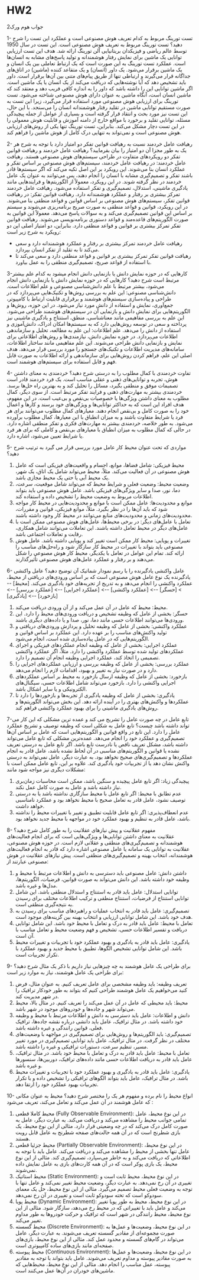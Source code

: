 # HW2
جواب هوم ورک2

1-	تست تورینگ مربوط به کدام تعریف هوش مصنوعی است و عملکرد این تست را شرح دهید؟ 
تست تورینگ مربوط به تعریف هوش مصنوعی است. این تست در سال 1950 توسط عالم ریاضی و فیزیکدان بریتانیایی آلن تورینگ ارائه شد. هدف این تست ارزیابی توانایی یک ماشین برای نمایش رفتار هوشمندانه و تولید پاسخ‌های مشابه به انسان‌ها است.
عملکرد تست تورینگ به این صورت است که یک ارتباط تعاملی بین یک انسان و یک ماشین برقرار می‌شود. یک داور (انسان) و یک متقاعد کننده (ماشین) در اتاق‌های جداگانه قرار می‌گیرند و ارتباطی تنها از طریق پیام‌های متنی بین آن‌ها برقرار است. داور باید تشخیص دهد که آیا نوشته‌هایی که دریافت می‌کند از یک انسان یا یک ماشین است. اگر ماشین توانایی این را داشته باشد که داور را به اندازه کافی فریب دهد و معتقد کند که ماشین انسان است، آنگاه ماشین به عنوان دارای هوش مصنوعی شناخته می‌شود.
تست تورینگ برای ارزیابی هوش مصنوعی مورد استفاده قرار می‌گیرد، زیرا این تست به صورت مستقیم توانایی ماشین در تقلید رفتار هوشمندانه انسان را می‌سنجد. با این حال، این تست نیز مورد بحث و انتقاد قرار گرفته است و بسیاری از عوامل از جمله پیچیدگی مسئله، توانایی تقلید و برخورد با مواقع خارج از دامنه آموزش و قابلیت هوش معمولی را در این تست دچار مشکل می‌کند. بنابراین، تست تورینگ تنها یکی از روش‌های ارزیابی هوش مصنوعی است و نمی‌تواند به تنهایی درک کامل از هوش ماشین را فراهم کند.


2-	رهیافت عامل خردمند نسبت به رهیافت قوانین تفکر دو امتیاز دارد با توجه به شرح هر یک به طور مجزا  آن دو امتیاز را بیان بقرمایید؟ 
رهیافت عامل خردمند و رهیافت قوانین تفکر دو رویکردهای متفاوت در طراحی سیستم‌های هوش مصنوعی هستند.
 رهیافت عامل خردمند:
در رهیافت عامل خردمند، سیستم‌های هوش مصنوعی بر اساس تفکر و عملکرد انسان بنا می‌شوند. این رویکرد بر این اصل تکیه می‌کند که اگر سیستم‌ها قادر باشند تفکر و تصمیم‌گیری مشابه با انسان را انجام دهند، پس می‌توانند به عنوان یک عامل خردمند در نظر گرفته شوند. در این رویکرد، معمولاً از الگوریتم‌ها و فرایندهایی مانند یادگیری ماشینی، استدلال، تصمیم‌گیری و تفکر استفاده می‌شود. رهیافت عامل خردمند تمرکز بیشتری بر رفتار و عملکرد هوشمندانه دارد.
 رهیافت قوانین تفکر:
در رهیافت قوانین تفکر، سیستم‌های هوش مصنوعی بر اساس قوانین و قواعد منطقی بنا می‌شوند. در این رویکرد، قوانین و قواعد منطقی به صورت صریح برنامه‌ریزی می‌شوند و سیستم بر اساس این قوانین تصمیم‌گیری می‌کند و به سوالات پاسخ می‌دهد. معمولاً این قوانین به صورت الگوریتم‌های قاعده‌مند و قواعد دستوری برنامه‌نویسی می‌شوند. رهیافت قوانین تفکر تمرکز بیشتری بر قوانین و قواعد منطقی دارد.
بنابراین، دو امتیاز اصلی این دو رویکرد به شرح زیر است:
- رهیافت عامل خردمند تمرکز بیشتری بر رفتار و عملکرد هوشمندانه دارد و سعی می‌کند تا به تقلید از تفکر انسان بپردازد.
- رهیافت قوانین تفکر تمرکز بیشتری بر قوانین و قواعد منطقی دارد و سعی می‌کند تا با استفاده از قواعد صریح، تصمیم‌گیری منطقی را به عمل بیاورد.


3-کارهایی که در حوزه نمایش دانش یا بازنمایی دانش انجام میشود به کدام علم بیشتر مرتبط است شرح دهید؟ 
کارهایی که در حوزه نمایش دانش یا بازنمایی دانش انجام می‌شود، بیشتر مرتبط با علم دانش‌شناسی مصنوعی و علم اطلاعات است.
دانش‌شناسی مصنوعی: 
این علم به بررسی روش‌ها و تکنیک‌هایی می‌پردازد که در طراحی و پیاده‌سازی سیستم‌های هوشمند و برقراری قابلیت ارتباط با کامپیوتر، جمع‌آوری، نمایش و استفاده از دانش مورد نیاز می‌شود. در این حوزه، روش‌ها و الگوریتم‌هایی برای نمایش دانش و بازنمایی آن در سیستم‌های هوشمند طراحی می‌شود. این علم به بررسی مفاهیمی مانند معناشناسی، منطق، استنتاج و یادگیری ماشینی نیز پرداخته و سعی در توسعه روش‌هایی دارد که به سیستم‌ها امکان ادراک، دانش‌آموزی و استفاده از دانش را می‌دهد.
علم اطلاعات: 
این علم به مطالعه، تحلیل و سازماندهی اطلاعات می‌پردازد. در حوزه نمایش دانش، نیازمندی‌ها و روش‌های اطلاعاتی برای نمایش و بازنمایی دانش طراحی می‌شوند. این علم مفاهیمی مانند ساختار اطلاعات، سامانه‌های مدیریت اطلاعات و تکنیک‌های جستجو را مورد بررسی قرار می‌دهد. هدف اصلی این علم، فراهم کردن روش‌هایی برای سازماندهی و ارائه اطلاعات به صورت قابل فهم و قابل استفاده برای سیستم‌های هوشمند است.


4-	تفاوت خردمندی با کمال مطلوب را به درستی شرح دهید؟ 
خردمندی به معنای داشتن هوش، تجربه و توانایی‌های ذهنی و عقلی مناسب است.
یک فرد خردمند قادر است تصمیمات موفق و منطقی بگیرد، مسائل را تحلیل کند و به بهترین راه حل‌ها برسد.
خردمندی بیشتر به مهارت‌های ذهنی و فرایند تفکر مرتبط است.
از سوی دیگر، کمال مطلوب به معنای داشتن ویژگی‌ها یا خصوصیات بی‌نقص و بی‌عیب است.
در این مفهوم، هدف افراد این است که به حداکثر توانایی‌ها و ویژگی‌های خود برسند و کارها و اعمال خود را به صورت کامل و بی‌نقص انجام دهند. معیارهای کمال مطلوب می‌توانند برای هر فرد یا شرایط متفاوت باشند و به میزان انطباق با این معیارها، کمال مطلوب برآورده می‌شود.
به طور خلاصه، خردمندی بیشتر به مهارت‌های فکری و تفکر منطقی اشاره دارد.
در حالی که کمال مطلوب به میزان انطباق با معیارهای بی‌نقص و کاملی که برای هر فرد یا شرایط تعیین می‌شود، اشاره دارد.


5-	مواردی که تحت عنوان محیط کار عامل مورد بررسی قرار می گیرد به ترتیب شرح دهید؟ 
1. محیط فیزیکی: شامل فضاها، موانع، اجسام و واقعیت‌های فیزیکی است که عامل هوش مصنوعی در آن فعالیت می‌کند. مثلاً، محیط می‌تواند شامل یک اتاق، یک شهر، یک محیط آبی یا حتی یک محیط مجازی باشد.
2. وضعیت محیط: وضعیت فعلی و شرایط محیط که می‌تواند شامل موقعیت، سرعت، دما، نور، صدا و سایر ویژگی‌های فیزیکی باشد. عامل هوش مصنوعی باید بتواند اطلاعات مربوط به وضعیت محیط را تشخیص داده و استفاده کند.
3. موانع و محدودیت‌ها: عامل ممکن است با موانع و محدودیت‌هایی در محیط کار مواجه شود که باید آن‌ها را در نظر بگیرد. مثلاً، موانع فیزیکی، قوانین و مقررات، محدودیت‌های زمانی و محدودیت‌های منابع می‌توانند در محیط کار وجود داشته باشند.
4. تعامل با عامل‌های دیگر: در برخی محیط‌ها، عامل‌های هوش مصنوعی ممکن است با عامل‌های دیگر در محیط تعامل داشته باشند. این تعاملات می‌توانند شامل همکاری، رقابت و تعاملات اجتماعی باشد.
5. تغییرات و پویایی: محیط کار ممکن است تغییر کند و پویایی داشته باشد. عامل هوش مصنوعی باید بتواند با تغییرات در محیط کار سازگار شود و راه‌حل‌های مناسب را ارائه کند.
تمام این عوامل در تعامل با یکدیگر، محیط کار هوش مصنوعی را شکل می‌دهند و بر رفتار و عملکرد عامل‌های هوش مصنوعی تأثیرگذارند.


6-	عامل واکنشی یادگیرنده را با رسم نمودار شماتیک آن توضیح دهید؟ 
عامل واکنشی یادگیرنده یک نوع عامل هوش مصنوعی است که بر اساس ورودی‌های دریافتی از محیط، عملکرد واکنشی را انجام می‌دهد و به تدریج از تجربه‌های خود یادگیری می‌کند.
[محیط] --> [حسگر] --> [عملکرد واکنشی] --> [عملکرد اجرایی] --> [عملکرد بررسی] --> [بازخورد] --> [یادگیری]
1. محیط: محیط که عامل در آن عمل می‌کند و از آن ورودی دریافت می‌کند.
2. حسگر: بخشی از عامل که وظیفه تشخیص و دریافت ورودی‌های محیط را دارد. این ورودی‌ها می‌توانند اطلاعات حسی مانند دما، نور، صدا و یا داده‌های دیگری باشند.
3. عملکرد واکنشی: بخشی از عامل که وظیفه تحلیل و پردازش ورودی‌های دریافتی و تولید واکنش‌های مناسب را بر عهده دارد. این عملکرد بر اساس قوانین و الگوریتم‌هایی که در عامل پیاده‌سازی شده است، انجام می‌شود.
4. عملکرد اجرایی: بخشی از عامل که وظیفه انجام عملکردهای فیزیکی و اجرای عملکردهای تولید شده توسط عملکرد واکنشی را دارد. مثلاً، اگر عملکرد واکنشی تصمیمی را اتخاذ کند، عملکرد اجرایی وظیفه انجام آن تصمیم را دارد.
5. عملکرد بررسی: بخشی از عامل که وظیفه بررسی و ارزیابی عملکردهای اجرایی را دارد و در صورت نیاز به تغییر و بهبود، اقدامات لازم را انجام می‌دهد.
6. بازخورد: بخشی از عامل که وظیفه ارسال بازخورد به محیط بر اساس عملکردهای اجرایی واکنشی را دارد. بازخورد می‌تواند شامل اطلاعات حسی، سیگنال‌های الکترونیکی و یا سایر اشکال باشد.
7. یادگیری: بخشی از عامل که وظیفه یادگیری از تجربه‌ها و بازخوردها را دارد تا عملکردها و واکنش‌های بهتری را در آینده ارائه دهد. این بخش می‌تواند الگوریتم‌ها و روش‌های یادگیری ماشینی را برای بهبود عملکرد واکنشی فراهم کند.


7-تابع عامل در چه صورت عامل را تشریح می کند و عمده ترین مشکلی که این کار می تواند داشته باشد چیست؟ 
تابع عامل به شکلی است که وظیفه توصیف و تشریح عملکرد عامل را دارد. این تابع در واقع قوانین و الگوریتم‌هایی است که عامل بر اساس آن‌ها تصمیم‌گیری و عملکرد خود را انجام می‌دهد.
عمده‌ترین مشکلی که تابع عامل می‌تواند داشته باشد، مشکل تعریف ناقص یا نادرست تابع باشد. اگر تابع عامل به درستی تعریف نشده یا قوانین و الگوریتم‌های مناسبی در آن لحاظ نشده باشد، عامل قادر به انجام عملکردها و تصمیم‌گیری‌های صحیح نخواهد بود. به عبارت دیگر، عامل نمی‌تواند به درستی واکنش نشان دهد یا از تجربیات خود یادگیری کند.
علاوه بر این، تابع عامل ممکن است با مشکلات دیگری نیز مواجه شود مانند:
1. پیچیدگی زیاد: اگر تابع عامل پیچیده و سنگین باشد، ممکن است محاسبات زمان‌بری نیاز داشته باشد و عامل به صورت کامل عمل نکند.
2. عدم تطابق با محیط: اگر تابع عامل با محیط سازگاری نداشته باشد یا به درستی توصیف نشود، عامل قادر به تعامل صحیح با محیط نخواهد بود و عملکرد نامناسبی خواهد داشت.
3. عدم انعطاف‌پذیری: اگر تابع عامل قابلیت تطبیق و تغییر با تغییرات محیط را نداشته باشد، عامل قادر به تنظیم و بهبود عملکرد خود در مواجهه با محیط جدید نخواهد بود.


8-	مفهوم عقلانیت و  پیش نیازهای عقلانیت را به طور کامل شرح دهید؟  
عقلانیت به معنای داشتن توانایی‌ها و ویژگی‌هایی است که برای انجام فعالیت‌های هوشمندانه و تصمیم‌گیری‌های منطقی و عقلانی لازم است. در حوزه هوش مصنوعی، عقلانیت به توانایی یک سامانه یا عامل مصنوعی اشاره دارد که قادر به انجام فعالیت‌های هوشمندانه، انتخاب بهینه و تصمیم‌گیری‌های منطقی است.
پیش نیازهای عقلانیت در هوش مصنوعی عبارتند از:
1. داشتن دانش: عامل مصنوعی باید دسترسی به دانش و اطلاعات مرتبط با محیط و وظیفه خود داشته باشد. این دانش می‌تواند به صورت قوانین، فرضیات، الگوریتم‌ها، مدل‌ها و غیره باشد.
2. توانایی استدلال: عامل باید قادر به استنتاج و استدلال منطقی باشد. این شامل توانایی استنتاج از فرضیات، استنتاج منطقی و ترکیب اطلاعات مختلف برای رسیدن به نتیجه‌گیری منطقی است.
3. تصمیم‌گیری: عامل باید قادر به انتخاب عملیات و راهبردهای مناسب برای رسیدن به هدف خود باشد. این شامل توانایی ارزیابی و انتخاب بهینه بین گزینه‌های موجود است.
4. تعامل با محیط: عامل باید قادر به درک و تعامل با محیط خود باشد. این شامل توانایی دریافت و تفسیر اطلاعات حسی، تشخیص و فهم وضعیت محیط و تعامل مناسب با آن است.
5. یادگیری: عامل باید قادر به یادگیری و بهبود عملکرد خود با تجربیات و تغییرات محیط باشد. این شامل توانایی تشخیص الگوها، تطبیق با محیط جدید و بهبود عملکرد با تکرار تجربیات است.


9-	برای طراحی یک عامل هوشمند به چه چیزهایی نیاز داریم با ذکر یک مثال شرح دهید؟ 
برای طراحی یک عامل هوشمند، نیاز به موارد زیر است:
1. تعریف وظیفه: باید وظیفه مشخصی برای عامل تعریف کنیم. به عنوان مثال، فرض کنید می‌خواهیم یک عامل هوشمند طراحی کنیم که بتواند به طور خودکار ترافیک را در شهر مدیریت کند.
2. محیط: باید محیطی که عامل در آن عمل می‌کند را تعریف کنیم. در مثال بالا، محیط می‌تواند شهر و جاده‌ها و خودروهای موجود در شهر باشد.
3. دانش و اطلاعات: عامل باید دسترسی به دانش و اطلاعات مرتبط با محیط و وظیفه خود داشته باشد. در مثال ترافیک، عامل باید دانشی درباره نقشه جاده‌ها، ترافیک فعلی، قوانین رانندگی و غیره داشته باشد.
4. تصمیم‌گیری: باید الگوریتم‌ها و روش‌هایی برای تصمیم‌گیری در مواجهه با وضعیت‌های مختلف در نظر گرفت. در مثال ترافیک، عامل باید توانایی تصمیم‌گیری در مورد تغییر مسیر، تنظیم سرعت، دستورات ترافیکی و غیره را داشته باشد.
5. تعامل با محیط: عامل باید قادر به درک و تعامل با محیط خود باشد. در مثال ترافیک، عامل باید قادر به دریافت اطلاعات حسی مانند داده‌های ترافیک، دوربین‌ها، سنسورها و غیره باشد.
6. یادگیری: عامل باید قادر به یادگیری و بهبود عملکرد خود با تجربیات و تغییرات محیط باشد. در مثال ترافیک، عامل باید بتواند الگوهای ترافیکی را تشخیص داده و با تکرار تجربیات بهبود عملکرد خود را ارتقا دهد.


10-	انواع محیط را نام برده و مفهوم هر یک را مختصر شرح دهید؟ 
محیط به عنوان مکانی که عامل هوشمند در آن عمل می‌کند و تعامل می‌کند، تعریف می‌شود :
1. محیط کاملا قطعی (Fully Observable Environment): در این نوع محیط، عامل تمامی جوانب محیط را مشاهده می‌کند و دریافت می‌کند. به عبارت دیگر، عامل به صورت کامل درک می‌کند که در چه وضعیتی قرار دارد. مثالی از این نوع محیط، یک بازی شطرنج است که در آن همه حالت‌های صفحه شطرنج به عامل قابل رویت هستند.
2. محیط جزئیا قطعی (Partially Observable Environment): در این نوع محیط، عامل تنها بخشی از محیط را مشاهده می‌کند و دریافت می‌کند. عامل باید با توجه به اطلاعاتی که دریافت می‌کند و به خاطر می‌سپارد، تصمیم‌گیری کند. مثالی از این نوع محیط، یک بازی پوکر است که در آن همه کارت‌های بازی به عامل نمایش داده نمی‌شوند.
3. محیط استاتیک (Static Environment): در این نوع محیط، محیط ثابت است و تغییری در آن رخ نمی‌دهد. به عبارت دیگر، وضعیت محیط تغییر نمی‌کند و عامل تنها با توجه به وضعیت فعلی محیط تصمیم می‌گیرد. مثالی از این نوع محیط، حل یک معمای سودوکو است که تخته سودوکو ثابت است و تغییری در آن رخ نمی‌دهد.
4. محیط پویا (Dynamic Environment): در این نوع محیط، محیط به طور پویا تغییر می‌کند و عامل باید با تغییراتی که در محیط رخ می‌دهد، سازگار شود. مثالی از این نوع محیط، محیط رانندگی در شهر است که ترافیک و حرکت خودروها به طور مداوم تغییر می‌کند.
5. محیط گسسته (Discrete Environment): در این نوع محیط، وضعیت‌ها و عمل‌ها به صورت مجموعه‌ای از مقادیر گسسته تعریف می‌شوند. به عبارت دیگر، عامل می‌تواند در گام‌های گسسته و محدود عمل کند. مثالی از این نوع محیط، بازی‌های صفحه‌ای مانند بازی‌های ساده کامپیوتری است.
6. محیط پیوسته (Continuous Environment): در این نوع محیط، وضعیت‌ها و عمل‌ها به صورت مقادیر پیوسته و مداوم تعریف می‌شوند. عامل باید بتواند با توجه به مقادیر پیوسته، عمل مناسب را انجام دهد. مثالی از این نوع محیط، محیط‌هایی که ماشین‌های خودران در آن‌ها عمل می‌کنند است.
